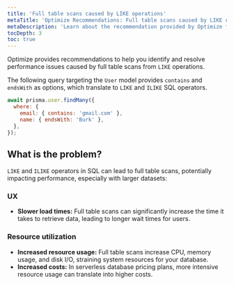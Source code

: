 ```yaml
---
title: 'Full table scans caused by LIKE operations'
metaTitle: 'Optimize Recommendations: Full table scans caused by LIKE operations'
metaDescription: 'Learn about the recommendation provided by Optimize for full table scans caused by Like operations.'
tocDepth: 3
toc: true
---
```


Optimize provides recommendations to help you identify and resolve performance issues caused by full table scans from `LIKE` operations.

The following query targeting the `User` model provides `contains` and `endsWith` as options, which translate to `LIKE` and `ILIKE` SQL operators.

```jsx
await prisma.user.findMany({
  where: {
    email: { contains: 'gmail.com' },
    name: { endsWith: 'Burk' },
  },
});
```

## What is the problem?

`LIKE` and `ILIKE` operators in SQL can lead to full table scans, potentially impacting performance, especially with larger datasets:

### UX

- **Slower load times:** Full table scans can significantly increase the time it takes to retrieve data, leading to longer wait times for users.

### Resource utilization

- **Increased resource usage:** Full table scans increase CPU, memory usage, and disk I/O, straining system resources for your database.
- **Increased costs:** In serverless database pricing plans, more intensive resource usage can translate into higher costs.
